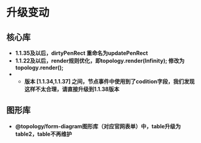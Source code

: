 # 升级变动

## 核心库

- **1.1.35及以后，dirtyPenRect 重命名为updatePenRect**
- **1.1.22及以后，render规则优化，即topology.render(Infinity); 修改为 topology.render();**
- - **版本 \[1.1.34,1.1.37\] 之间，节点事件中使用到了codition字段，我们发现这样不太合理，请直接升级到1.1.38版本**

## 图形库

- **@topology/form-diagram图形库（对应官网表单）中，table升级为table2，table不再维护**